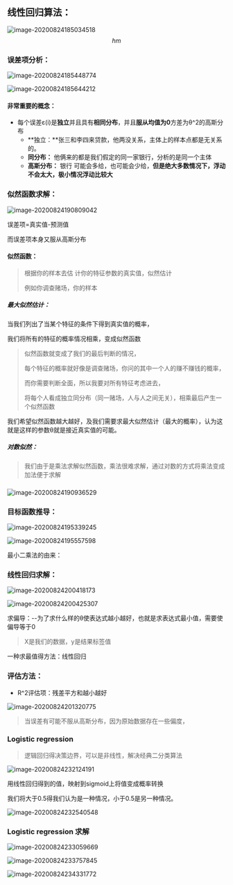 ## 线性回归算法：

![image-20200824185034518](C:%5CUsers%5Clenovo%5CAppData%5CRoaming%5CTypora%5Ctypora-user-images%5Cimage-20200824185034518.png)
$$
hm
$$

### 误差项分析：

![image-20200824185448774](C:%5CUsers%5Clenovo%5CAppData%5CRoaming%5CTypora%5Ctypora-user-images%5Cimage-20200824185448774.png)

![image-20200824185644212](C:%5CUsers%5Clenovo%5CAppData%5CRoaming%5CTypora%5Ctypora-user-images%5Cimage-20200824185644212.png)

#### 非常重要的概念：

- 每个误差ε(i)是**独立**并且具有**相同分布**，并且**服从均值为0**方差为θ^2的高斯分布
  - **独立：**张三和李四来贷款，他两没关系，主体上的样本点都是无关系的。
  - **同分布：** 他俩来的都是我们假定的同一家银行，分析的是同一个主体
  - **高斯分布：** 银行 可能会多给，也可能会少给，**但是绝大多数情况下，浮动不会太大，极小情况浮动比较大**



### 似然函数求解：

  

![image-20200824190809042](C:%5CUsers%5Clenovo%5CAppData%5CRoaming%5CTypora%5Ctypora-user-images%5Cimage-20200824190809042.png)

误差项=真实值-预测值

而误差项本身又服从高斯分布

#### 似然函数：

> 根据你的样本去估 计你的特征参数的真实值，似然估计
>
> 例如你调查赌场，你的样本 



##### 最大似然估计：

当我们列出了当某个特征的条件下得到真实值的概率，

我们将所有的特征的概率情况相乘，变成似然函数

> 似然函数就变成了我们的最后判断的情况，
>
> 每个特征的概率就好像是调查赌场，你问的其中一个人的赚不赚钱的概率，
>
> 而你需要判断全面，所以我要对所有特征考虑进去，
>
> 将每个人看成独立同分布（同一赌场，人与人之间无关），相乘最后产生一个似然函数

我们希望似然函数越大越好，及我们需要求最大似然估计（最大的概率），认为这就是这样的参数θ就是接近真实值的可能。

##### 对数似然：

> 我们由于是乘法求解似然函数，乘法很难求解，通过对数的方式将乘法变成加法便于求解

### 



![image-20200824190936529](C:%5CUsers%5Clenovo%5CAppData%5CRoaming%5CTypora%5Ctypora-user-images%5Cimage-20200824190936529.png)

### 目标函数推导：                      

![image-20200824195339245](C:%5CUsers%5Clenovo%5CAppData%5CRoaming%5CTypora%5Ctypora-user-images%5Cimage-20200824195339245.png)

![image-20200824195557598](C:%5CUsers%5Clenovo%5CAppData%5CRoaming%5CTypora%5Ctypora-user-images%5Cimage-20200824195557598.png)

最小二乘法的由来：

### 线性回归求解：

![image-20200824200418173](C:%5CUsers%5Clenovo%5CAppData%5CRoaming%5CTypora%5Ctypora-user-images%5Cimage-20200824200418173.png)

![image-20200824200425307](C:%5CUsers%5Clenovo%5CAppData%5CRoaming%5CTypora%5Ctypora-user-images%5Cimage-20200824200425307.png)

求偏导：--为了求什么样的θ使表达式越小越好，也就是求表达式最小值，需要使偏导等于0

> X是我们的数据，y是结果标签值

一种求最值得方法：线性回归

### 评估方法：

- R^2评估项：残差平方和越小越好

![image-20200824201320775](C:%5CUsers%5Clenovo%5CAppData%5CRoaming%5CTypora%5Ctypora-user-images%5Cimage-20200824201320775.png)

> 当误差有可能不服从高斯分布，因为原始数据存在一些偏度，

### Logistic regression

> 逻辑回归得决策边界，可以是非线性，解决经典二分类算法

![image-20200824232124191](C:%5CUsers%5Clenovo%5CAppData%5CRoaming%5CTypora%5Ctypora-user-images%5Cimage-20200824232124191.png)

用线性回归得到的值，映射到sigmoid上将值变成概率转换

我们将大于0.5得我们认为是一种情况，小于0.5是另一种情况。

![image-20200824232540548](C:%5CUsers%5Clenovo%5CAppData%5CRoaming%5CTypora%5Ctypora-user-images%5Cimage-20200824232540548.png)

### Logistic regression 求解

![image-20200824233059669](C:%5CUsers%5Clenovo%5CAppData%5CRoaming%5CTypora%5Ctypora-user-images%5Cimage-20200824233059669.png)

![image-20200824233757845](C:%5CUsers%5Clenovo%5CAppData%5CRoaming%5CTypora%5Ctypora-user-images%5Cimage-20200824233757845.png) 

![image-20200824234331772](C:%5CUsers%5Clenovo%5CAppData%5CRoaming%5CTypora%5Ctypora-user-images%5Cimage-20200824234331772.png)